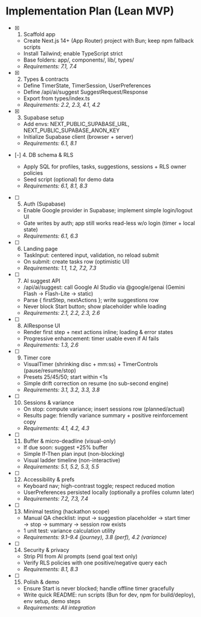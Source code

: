 # Implementation Plan (Lean MVP)

- [x] 1. Scaffold app





  - Create Next.js 14+ (App Router) project with Bun; keep npm fallback scripts
  - Install Tailwind; enable TypeScript strict
  - Base folders: app/, components/, lib/, types/
  - _Requirements: 7.1, 7.4_

- [x] 2. Types & contracts





  - Define TimerState, TimerSession, UserPreferences
  - Define /api/ai/suggest SuggestRequest/Response
  - Export from types/index.ts
  - _Requirements: 2.2, 2.3, 4.1, 4.2_

- [x] 3. Supabase setup





  - Add envs: NEXT_PUBLIC_SUPABASE_URL, NEXT_PUBLIC_SUPABASE_ANON_KEY
  - Initialize Supabase client (browser + server)
  - _Requirements: 6.1, 8.1_

- [-] 4. DB schema & RLS



  - Apply SQL for profiles, tasks, suggestions, sessions + RLS owner policies
  - Seed script (optional) for demo data
  - _Requirements: 6.1, 8.1, 8.3_

- [ ] 5. Auth (Supabase)
  - Enable Google provider in Supabase; implement simple login/logout UI
  - Gate writes by auth; app still works read-less w/o login (timer + local state)
  - _Requirements: 6.1, 6.3_

- [ ] 6. Landing page
  - TaskInput: centered input, validation, no reload submit
  - On submit: create tasks row (optimistic UI)
  - _Requirements: 1.1, 1.2, 7.2, 7.3_

- [ ] 7. AI suggest API
  - /api/ai/suggest: call Google AI Studio via @google/genai (Gemini Flash → Flash-Lite → static)
  - Parse { firstStep, nextActions }; write suggestions row
  - Never block Start button; show placeholder while loading
  - _Requirements: 2.1, 2.2, 2.3, 2.6_

- [ ] 8. AIResponse UI
  - Render first step + next actions inline; loading & error states
  - Progressive enhancement: timer usable even if AI fails
  - _Requirements: 1.3, 2.6_

- [ ] 9. Timer core
  - VisualTimer (shrinking disc + mm:ss) + TimerControls (pause/resume/stop)
  - Presets 25/45/50; start within <1s
  - Simple drift correction on resume (no sub-second engine)
  - _Requirements: 3.1, 3.2, 3.3, 3.8_

- [ ] 10. Sessions & variance
  - On stop: compute variance; insert sessions row (planned/actual)
  - Results page: friendly variance summary + positive reinforcement copy
  - _Requirements: 4.1, 4.2, 4.3_

- [ ] 11. Buffer & micro-deadline (visual-only)
  - If due soon: suggest +25% buffer
  - Simple If-Then plan input (non-blocking)
  - Visual ladder timeline (non-interactive)
  - _Requirements: 5.1, 5.2, 5.3, 5.5_

- [ ] 12. Accessibility & prefs
  - Keyboard nav; high-contrast toggle; respect reduced motion
  - UserPreferences persisted locally (optionally a profiles column later)
  - _Requirements: 7.2, 7.3, 7.4_

- [ ] 13. Minimal testing (hackathon scope)
  - Manual QA checklist: input → suggestion placeholder → start timer → stop → summary → session row exists
  - 1 unit test: variance calculation utility
  - _Requirements: 9.1–9.4 (journey), 3.8 (perf), 4.2 (variance)_

- [ ] 14. Security & privacy
  - Strip PII from AI prompts (send goal text only)
  - Verify RLS policies with one positive/negative query each
  - _Requirements: 8.1, 8.3_

- [ ] 15. Polish & demo
  - Ensure Start is never blocked; handle offline timer gracefully
  - Write quick README: run scripts (Bun for dev, npm for build/deploy), env setup, demo steps
  - _Requirements: All integration_